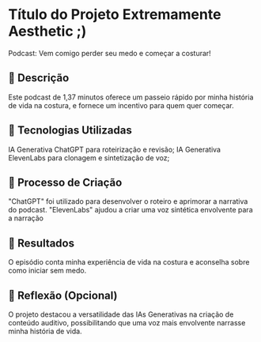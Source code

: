 # Título do Projeto Extremamente Aesthetic ;)
Podcast: Vem comigo perder seu medo e começar a costurar!

## 📒 Descrição
Este podcast de 1,37 minutos oferece um passeio rápido por minha história de vida na costura, e fornece um incentivo para quem quer começar.

## 🤖 Tecnologias Utilizadas
IA Generativa ChatGPT para roteirização e revisão;
IA Generativa ElevenLabs para clonagem e sintetização de voz;

## 🧐 Processo de Criação
"ChatGPT" foi utilizado para desenvolver o roteiro e aprimorar a narrativa do podcast. 
"ElevenLabs" ajudou a criar uma voz sintética envolvente para a narração

## 🚀 Resultados
O episódio conta minha experiência de vida na costura e aconselha sobre como iniciar sem medo.

## 💭 Reflexão (Opcional)
O projeto destacou a versatilidade das IAs Generativas na criação de conteúdo auditivo, possibilitando que uma voz mais envolvente narrasse minha história de vida.


